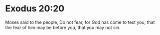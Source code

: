 # Exodus 20:20

Moses said to the people, Do not fear, for God has come to test you, that the fear of him may be before you, that you may not sin.
